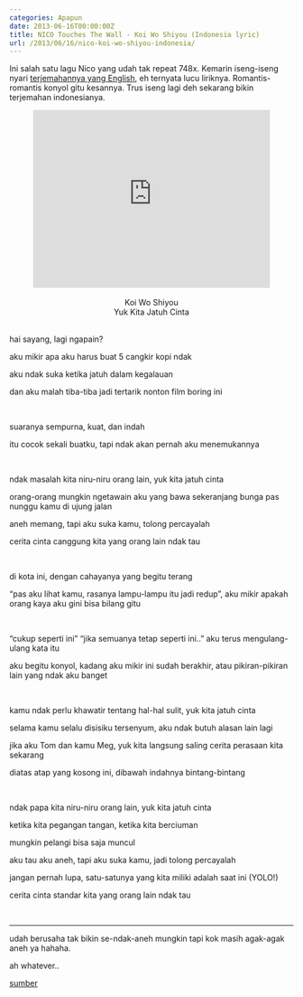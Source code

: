 ```yaml
---
categories: Apapun
date: 2013-06-16T00:00:00Z
title: NICO Touches The Wall - Koi Wo Shiyou (Indonesia lyric)
url: /2013/06/16/nico-koi-wo-shiyou-indonesia/
---
```


Ini salah satu lagu Nico yang udah tak repeat 748x.
Kemarin iseng-iseng nyari [terjemahannya yang English](http://lyricstranslate.com/en/koi-wo-shiyou-%E6%81%8B%E3%82%92%E3%81%97%E3%82%88%E3%81%86-lets-fall-love.html), eh ternyata lucu liriknya. Romantis-romantis konyol gitu kesannya.
Trus iseng lagi deh sekarang bikin terjemahan indonesianya.
<br>
<center><iframe width="420" height="315" src="https://www.youtube.com/embed/2EsF54H0aps" frameborder="0" allowfullscreen></iframe></center>
<br>

<center>Koi Wo Shiyou</center>
<center>Yuk Kita Jatuh Cinta</center>
<br>

hai sayang, lagi ngapain?

aku mikir apa aku harus buat 5 cangkir kopi ndak

aku ndak suka ketika jatuh dalam kegalauan

dan aku malah tiba-tiba jadi tertarik nonton film boring ini

<br>

suaranya sempurna, kuat, dan indah

itu cocok sekali buatku, tapi ndak akan pernah aku menemukannya

<br>

ndak masalah kita niru-niru orang lain, yuk kita jatuh cinta

orang-orang mungkin ngetawain aku yang bawa sekeranjang bunga pas nunggu kamu di ujung jalan

aneh memang, tapi aku suka kamu, tolong percayalah

cerita cinta canggung kita yang orang lain ndak tau

<br>

di kota ini, dengan cahayanya yang begitu terang

“pas aku lihat kamu, rasanya lampu-lampu itu jadi redup”, aku mikir apakah orang kaya aku gini bisa bilang gitu

<br>

“cukup seperti ini” “jika semuanya tetap seperti ini..” aku terus mengulang-ulang kata itu

aku begitu konyol, kadang aku mikir ini sudah berakhir, atau pikiran-pikiran lain yang ndak aku banget

<br>

kamu ndak perlu khawatir tentang hal-hal sulit, yuk kita jatuh cinta

selama kamu selalu disisiku tersenyum, aku ndak butuh alasan lain lagi

jika aku Tom dan kamu Meg, yuk kita langsung saling cerita perasaan kita sekarang

diatas atap yang kosong ini, dibawah indahnya bintang-bintang

<br>

ndak papa kita niru-niru orang lain, yuk kita jatuh cinta

ketika kita pegangan tangan, ketika kita berciuman

mungkin pelangi bisa saja muncul

aku tau aku aneh, tapi aku suka kamu, jadi tolong percayalah

jangan pernah lupa, satu-satunya yang kita miliki adalah saat ini (YOLO!)

cerita cinta standar kita yang orang lain ndak tau

<br>

--------------

udah berusaha tak bikin se-ndak-aneh mungkin tapi kok masih agak-agak aneh ya hahaha. 

ah whatever..

[sumber](http://lyricstranslate.com/en/koi-wo-shiyou-%E6%81%8B%E3%82%92%E3%81%97%E3%82%88%E3%81%86-lets-fall-love.html)